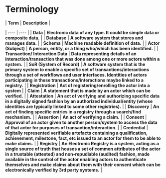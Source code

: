 # Terminology
| **Term** | **Description**  |

| :--- | :--- |
| **Data** | **Electronic data of any type. It could be simple data or composite data.**  |
| **Database** | **A software system that stores and manages data.** |
| **Schema** | **Machine readable definition of data.** |
| **Actor \(Subject\)** | **A person, entity, or a thing who/which has been identified.** |
| **Transaction/ Interaction Data** | **Data representing details of an interaction/transaction that was done among one or more actors within a system.** |
| **SoR \(System of Record\)** | **A software system that is the primary system to enable a specific set of transactions/interactions through a set of workflows and user interfaces. Identities of actors participating in these transactions/interactions maybe linked to a registry.** |
| **Registration** | **Act of registering/enrolling the actor into a system** |
| **Claim** | **A statement that is made by an actor which can be verified.** |
| **Attestation** | **An act of verifying and authorizing specific data in a digitally signed fashion by an authorized individual/entity \(whose identities are typically linked to some other registries\).** |
| **Discovery** | **An act of finding specific entries in a registry through a search/find mechanism.**  |
| **Assertion** | **An act of verifying a claim.** |
| **Consent** | **Approval of an actor given to another person/system to access the data of that actor for purposes of transaction/interaction.** |
| **Credential** | **Digitally represented verifiable artefacts containing a qualification, achievement, milestone, fact, etc issued to an actor for them to be able to make claims.** |
| **Registry** | **An Electronic Registry is a system, acting as a single source of truth that houses a set of common attributes of the actor in a trustable \(attested\) and non-repudiable \(audited\) fashion, made available in the control of the actor enabling actors to authenticate themselves and make claims about them with their consent which can be electronically verified by 3rd party systems.** |

